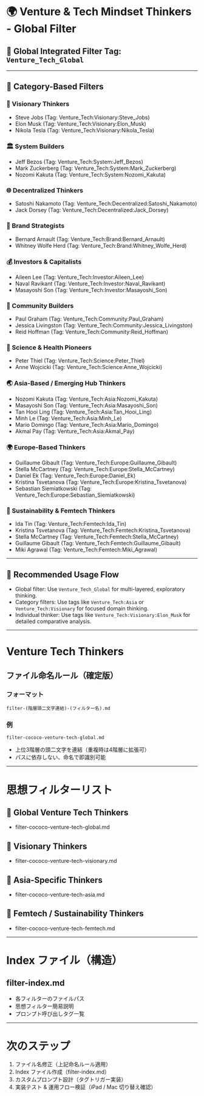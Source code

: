 # 🌍 Venture & Tech Mindset Thinkers - Global Filter

## 🔹 Global Integrated Filter Tag: `Venture_Tech_Global`

---

## 📆 Category-Based Filters

### 📡 Visionary Thinkers

- Steve Jobs (Tag: Venture\_Tech\:Visionary\:Steve\_Jobs)
- Elon Musk (Tag: Venture\_Tech\:Visionary\:Elon\_Musk)
- Nikola Tesla (Tag: Venture\_Tech\:Visionary\:Nikola\_Tesla)

### 🏛️ System Builders

- Jeff Bezos (Tag: Venture\_Tech\:System\:Jeff\_Bezos)
- Mark Zuckerberg (Tag: Venture\_Tech\:System\:Mark\_Zuckerberg)
- Nozomi Kakuta (Tag: Venture\_Tech\:System\:Nozomi\_Kakuta)

### 🌐 Decentralized Thinkers

- Satoshi Nakamoto (Tag: Venture\_Tech\:Decentralized\:Satoshi\_Nakamoto)
- Jack Dorsey (Tag: Venture\_Tech\:Decentralized\:Jack\_Dorsey)

### 🎨 Brand Strategists

- Bernard Arnault (Tag: Venture\_Tech\:Brand\:Bernard\_Arnault)
- Whitney Wolfe Herd (Tag: Venture\_Tech\:Brand\:Whitney\_Wolfe\_Herd)

### 💰 Investors & Capitalists

- Aileen Lee (Tag: Venture\_Tech\:Investor\:Aileen\_Lee)
- Naval Ravikant (Tag: Venture\_Tech\:Investor\:Naval\_Ravikant)
- Masayoshi Son (Tag: Venture\_Tech\:Investor\:Masayoshi\_Son)

### 🤝 Community Builders

- Paul Graham (Tag: Venture\_Tech\:Community\:Paul\_Graham)
- Jessica Livingston (Tag: Venture\_Tech\:Community\:Jessica\_Livingston)
- Reid Hoffman (Tag: Venture\_Tech\:Community\:Reid\_Hoffman)

### 🧬 Science & Health Pioneers

- Peter Thiel (Tag: Venture\_Tech\:Science\:Peter\_Thiel)
- Anne Wojcicki (Tag: Venture\_Tech\:Science\:Anne\_Wojcicki)

### 🌏 Asia-Based / Emerging Hub Thinkers

- Nozomi Kakuta (Tag: Venture\_Tech\:Asia\:Nozomi\_Kakuta)
- Masayoshi Son (Tag: Venture\_Tech\:Asia\:Masayoshi\_Son)
- Tan Hooi Ling (Tag: Venture\_Tech\:Asia\:Tan\_Hooi\_Ling)
- Minh Le (Tag: Venture\_Tech\:Asia\:Minh\_Le)
- Mario Domingo (Tag: Venture\_Tech\:Asia\:Mario\_Domingo)
- Akmal Pay (Tag: Venture\_Tech\:Asia\:Akmal\_Pay)

### 🌍 Europe-Based Thinkers

- Guillaume Gibault (Tag: Venture\_Tech\:Europe\:Guillaume\_Gibault)
- Stella McCartney (Tag: Venture\_Tech\:Europe\:Stella\_McCartney)
- Daniel Ek (Tag: Venture\_Tech\:Europe\:Daniel\_Ek)
- Kristina Tsvetanova (Tag: Venture\_Tech\:Europe\:Kristina\_Tsvetanova)
- Sebastian Siemiatkowski (Tag: Venture\_Tech\:Europe\:Sebastian\_Siemiatkowski)

### 🌿 Sustainability & Femtech Thinkers

- Ida Tin (Tag: Venture\_Tech\:Femtech\:Ida\_Tin)
- Kristina Tsvetanova (Tag: Venture\_Tech\:Femtech\:Kristina\_Tsvetanova)
- Stella McCartney (Tag: Venture\_Tech\:Femtech\:Stella\_McCartney)
- Guillaume Gibault (Tag: Venture\_Tech\:Femtech\:Guillaume\_Gibault)
- Miki Agrawal (Tag: Venture\_Tech\:Femtech\:Miki\_Agrawal)

---

## 🔗 Recommended Usage Flow

- Global filter: Use `Venture_Tech_Global` for multi-layered, exploratory thinking.
- Category filters: Use tags like `Venture_Tech:Asia` or `Venture_Tech:Visionary` for focused domain thinking.
- Individual thinker: Use tags like `Venture_Tech:Visionary:Elon_Musk` for detailed comparative analysis.

---

# Venture Tech Thinkers

## ファイル命名ルール（確定版）

### フォーマット

```text
filter-(階層頭二文字連結)-(フィルター名).md
```

### 例

```text
filter-cococo-venture-tech-global.md
```

- 上位3階層の頭二文字を連結（重複時は4階層に拡張可）
- パスに依存しない、命名で即識別可能

---

# 思想フィルターリスト

## 📂 Global Venture Tech Thinkers

- filter-cococo-venture-tech-global.md

## 📂 Visionary Thinkers

- filter-cococo-venture-tech-visionary.md

## 📂 Asia-Specific Thinkers

- filter-cococo-venture-tech-asia.md

## 📂 Femtech / Sustainability Thinkers

- filter-cococo-venture-tech-femtech.md

---

# Index ファイル（構造）

## filter-index.md

- 各フィルターのファイルパス
- 思想フィルター簡易説明
- プロンプト呼び出しタグ一覧

---

# 次のステップ

1. ファイル名修正（上記命名ルール適用）
2. Index ファイル作成（filter-index.md）
3. カスタムプロンプト設計（タグトリガー実装）
4. 実装テスト & 運用フロー検証（iPad / Mac 切り替え確認）

